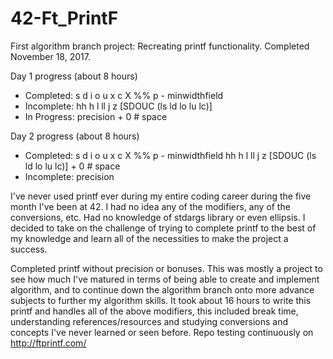 # 42-Ft_PrintF
First algorithm branch project: Recreating printf functionality. Completed November 18, 2017.

Day 1 progress (about 8 hours)
- Completed: s d i o u x c X %% p - minwidthfield
- Incomplete: hh h l ll j z [SDOUC (ls ld lo lu lc)]
- In Progress: precision + 0 # space

Day 2 progress (about 8 hours)
- Completed: s d i o u x c X %% p - minwidthfield hh h l ll j z [SDOUC (ls ld lo lu lc)] + 0 # space
- Incomplete: precision

I've never used printf ever during my entire coding career during the five month I've been at 42. I had no idea any of the modifiers, any of the conversions, etc. Had no knowledge of stdargs library or even ellipsis. I decided to take on the challenge of trying to complete printf to the best of my knowledge and learn all of the necessities to make the project a success.

Completed printf without precision or bonuses. This was mostly a project to see how much I've matured in terms of being able to create and implement algorithm, and to continue down the algorithm branch onto more advance subjects to further my algorithm skills. It took about 16 hours to write this printf and handles all of the above modifiers, this included break time, understanding references/resources and studying conversions and concepts I've never learned or seen before. Repo testing continuously on http://ftprintf.com/
